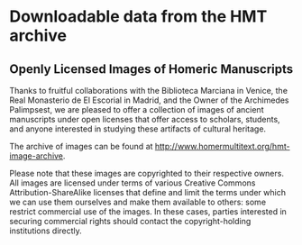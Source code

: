 # Downloadable data from the HMT archive #

## Openly Licensed Images of Homeric Manuscripts

Thanks to fruitful collaborations with the Biblioteca Marciana in Venice, the Real Monasterio de El Escorial in Madrid, and the Owner of the Archimedes Palimpsest, we are pleased to offer a collection of images of ancient manuscripts under open licenses that offer access to scholars, students, and anyone interested in studying these artifacts of cultural heritage.

The archive of images can be found at <http://www.homermultitext.org/hmt-image-archive>.

Please note that these images are copyrighted to their respective owners.  All images are licensed under terms of various Creative Commons Attribution-ShareAlike licenses that define and limit the terms under which we can use them ourselves and make them available to others:  some restrict commercial use of the images. In these cases, parties interested in securing commercial rights should contact the copyright-holding institutions directly.

